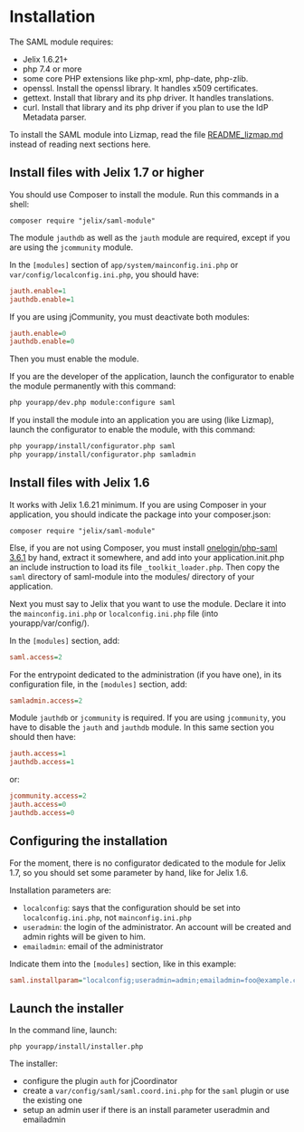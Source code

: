 Installation
============

The SAML module requires:

- Jelix 1.6.21+
- php 7.4 or more
- some core PHP extensions like php-xml, php-date, php-zlib.
- openssl. Install the openssl library. It handles x509 certificates.
- gettext. Install that library and its php driver. It handles translations.
- curl. Install that library and its php driver if you plan to use the IdP Metadata parser.

To install the SAML module into Lizmap, read the file [README_lizmap.md](README_lizmap.md) instead of
reading next sections here.



Install files with Jelix 1.7 or higher
---------------------------------------

You should use Composer to install the module. Run this commands in a shell:

```
composer require "jelix/saml-module"
```

The module `jauthdb` as well as the `jauth` module are required, except if you
are using the `jcommunity` module.

In the `[modules]` section of `app/system/mainconfig.ini.php` or `var/config/localconfig.ini.php`,
you should have:

```ini
jauth.enable=1
jauthdb.enable=1
```

If you are using jCommunity, you must deactivate both modules:

```ini
jauth.enable=0
jauthdb.enable=0
```

Then you must enable the module.

If you are the developer of the application, launch the configurator to enable
the module permanently with this command:

```bash
php yourapp/dev.php module:configure saml
```

If you install the module into an application you are using (like Lizmap), launch the configurator
to enable the module, with this command:

```bash
php yourapp/install/configurator.php saml
php yourapp/install/configurator.php samladmin
```


Install files with Jelix 1.6
----------------------------

It works with Jelix 1.6.21 minimum.
If you are using Composer in your application, you should indicate the package
into your composer.json:

```
composer require "jelix/saml-module"
```

Else, if you are not using Composer, you must install [onelogin/php-saml 3.6.1](https://github.com/onelogin/php-saml/releases/tag/3.6.1)
by hand, extract it somewhere, and add into your application.init.php
an include instruction to load its file `_toolkit_loader.php`. Then copy the `saml`
directory of saml-module into the modules/ directory of your application.

Next you must say to Jelix that you want to use the module. Declare
it into the `mainconfig.ini.php` or `localconfig.ini.php` file (into yourapp/var/config/).

In the `[modules]` section, add:

```ini
saml.access=2
```

For the entrypoint dedicated to the administration (if you have one),
in its configuration file, in the `[modules]` section, add:

```ini
samladmin.access=2
```


Module `jauthdb` or `jcommunity` is required. If you are using `jcommunity`, you have
to disable the `jauth` and `jauthdb` module.
In this same section you should then have:

```ini
jauth.access=1
jauthdb.access=1
```

or:

```ini
jcommunity.access=2
jauth.access=0
jauthdb.access=0
```

Configuring the installation
----------------------------

For the moment, there is no configurator dedicated to the module for Jelix 1.7,
so you should set some parameter by hand, like for Jelix 1.6.

Installation parameters are:

- `localconfig`: says that the configuration should be set into `localconfig.ini.php`, not `mainconfig.ini.php`
- `useradmin`: the login of the administrator. An account will be created and
  admin rights will be given to him.
-  `emailadmin`: email of the administrator

Indicate them into the `[modules]` section, like in this example:

```ini
saml.installparam="localconfig;useradmin=admin;emailadmin=foo@example.com"
```



Launch the installer
---------------------

In the command line, launch:

```
php yourapp/install/installer.php
```

The installer:

- configure the plugin `auth` for jCoordinator
- create a `var/config/saml/saml.coord.ini.php` for the `saml` plugin or use the existing one
- setup an admin user if there is an install parameter useradmin and emailadmin


